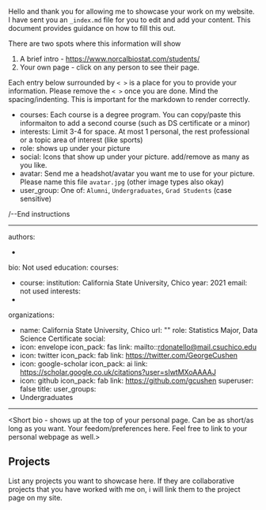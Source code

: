 Hello and thank you for allowing me to showcase your work on my website. 
I have sent you an `_index.md` file for you to edit and add your content. 
This document provides guidance on how to fill this out. 

There are two spots where this information will show
1. A brief intro - https://www.norcalbiostat.com/students/
2. Your own page - click on any person to see their page. 

Each entry below surrounded by `< >` is a place for you to provide your information. 
Please remove the `< >` once you are done. 
Mind the spacing/indenting. This is important for the markdown to render correctly. 

* courses: Each course is a degree program. You can copy/paste this informaiton to add a second course (such as DS certificate or a minor)
* interests: Limit 3-4 for space. At most 1 personal, the rest professional or a topic area of interest (like sports)
* role: shows up under your picture
* social: Icons that show up under your picture. add/remove as many as you like. 
* avatar: Send me a headshot/avatar you want me to use for your picture. Please name this file `avatar.jpg` (other image types also okay)
* user_group: One of: `Alumni`, `Undergraduates`, `Grad Students` (case sensitive)

/--End instructions


---
authors:
- <Your Name>
bio: Not used
education:
  courses:
  - course: <BS Statistics>
    institution: California State University, Chico
    year: 2021
email: not used
interests:
- <Statistics> 
organizations:
- name: California State University, Chico
  url: ""
role: Statistics Major, Data Science Certificate
social:
- icon: envelope
  icon_pack: fas
  link: mailto::rdonatello@mail.csuchico.edu
- icon: twitter
  icon_pack: fab
  link: https://twitter.com/GeorgeCushen
- icon: google-scholar
  icon_pack: ai
  link: https://scholar.google.co.uk/citations?user=sIwtMXoAAAAJ
- icon: github
  icon_pack: fab
  link: https://github.com/gcushen
superuser: false
title: <your name>
user_groups:
- Undergraduates
---

<Short bio - shows up at the top of your personal page. Can be as short/as long as you want. Your feedom/preferences here. Feel free to link to your personal webpage as well.> 

## Projects

List any projects you want to showcase here. If they are collaborative projects that you have worked with me on, i will link them to the project page on my site. 

